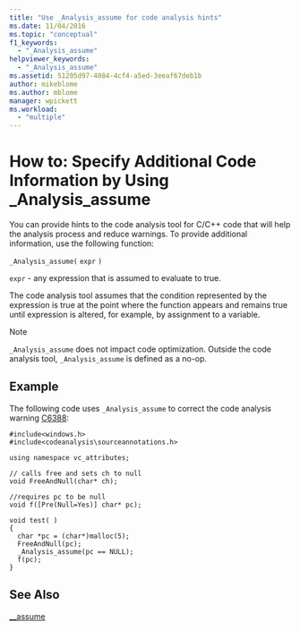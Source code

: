 ```yaml
---
title: "Use _Analysis_assume for code analysis hints"
ms.date: 11/04/2016
ms.topic: "conceptual"
f1_keywords:
  - "_Analysis_assume"
helpviewer_keywords:
  - "_Analysis_assume"
ms.assetid: 51205d97-4084-4cf4-a5ed-3eeaf67deb1b
author: mikeblome
ms.author: mblome
manager: wpickett
ms.workload:
  - "multiple"
---
```

# How to: Specify Additional Code Information by Using _Analysis_assume
You can provide hints to the code analysis tool for C/C++ code that will help the analysis process and reduce warnings. To provide additional information, use the following function:

 `_Analysis_assume(`  `expr`  `)`

 `expr` - any expression that is assumed to evaluate to true.

 The code analysis tool assumes that the condition represented by the expression is true at the point where the function appears and remains true until expression is altered, for example, by assignment to a variable.

> [!NOTE]
> `_Analysis_assume` does not impact code optimization. Outside the code analysis tool, `_Analysis_assume` is defined as a no-op.

## Example
 The following code uses `_Analysis_assume` to correct the code analysis warning [C6388](../code-quality/c6388.md):

```
#include<windows.h>
#include<codeanalysis\sourceannotations.h>

using namespace vc_attributes;

// calls free and sets ch to null
void FreeAndNull(char* ch);

//requires pc to be null
void f([Pre(Null=Yes)] char* pc);

void test( )
{
  char *pc = (char*)malloc(5);
  FreeAndNull(pc);
  _Analysis_assume(pc == NULL);
  f(pc);
}
```

## See Also
 [__assume](/cpp/intrinsics/assume)
